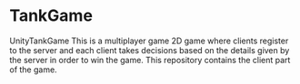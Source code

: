 # TankGame
UnityTankGame
This is a multiplayer game 2D game where clients register to the server and each client takes decisions based on the details given by
the server in order to win the game.
This repository contains the client part of the game.
